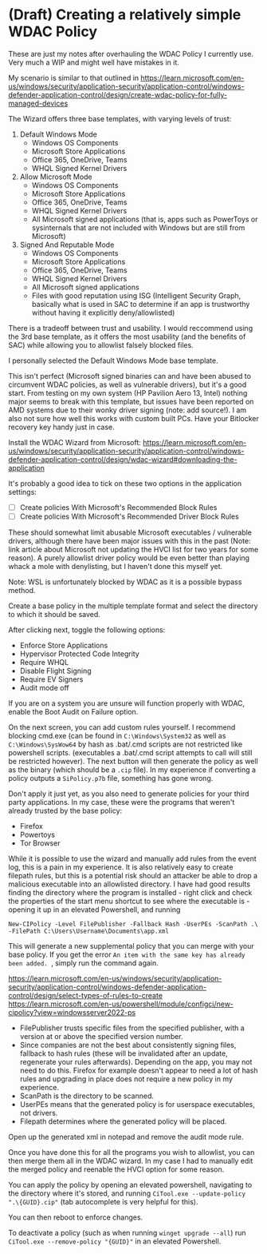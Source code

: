 # (Draft) Creating a relatively simple WDAC Policy

These are just my notes after overhauling the WDAC Policy I currently use. Very much a WIP and might well have mistakes in it.

My scenario is similar to that outlined in https://learn.microsoft.com/en-us/windows/security/application-security/application-control/windows-defender-application-control/design/create-wdac-policy-for-fully-managed-devices

The Wizard offers three base templates, with varying levels of trust:

1. Default Windows Mode
   - Windows OS Components
   - Microsoft Store Applications
   - Office 365, OneDrive, Teams
   - WHQL Signed Kernel Drivers
2. Allow Microsoft Mode
   - Windows OS Components
   - Microsoft Store Applications
   - Office 365, OneDrive, Teams
   - WHQL Signed Kernel Drivers
   - All Microsoft signed applications (that is, apps such as PowerToys or sysinternals that are not included with Windows but are still from Microsoft)
3. Signed And Reputable Mode
   - Windows OS Components
   - Microsoft Store Applications
   - Office 365, OneDrive, Teams
   - WHQL Signed Kernel Drivers
   - All Microsoft signed applications
   - Files with good reputation using ISG (Intelligent Security Graph, basically what is used in SAC to determine if an app is trustworthy without having it explicitly deny/allowlisted)

There is a tradeoff between trust and usability. I would reccommend using the 3rd base template, as it offers the most usability (and the benefits of SAC) while allowing you to allowlist falsely blocked files.

I personally selected the Default Windows Mode base template.

This isn't perfect (Microsoft signed binaries can and have been abused to circumvent WDAC policies, as well as vulnerable drivers), but it's a good start. From testing on my own system (HP Pavilion Aero 13, Intel) nothing major seems to break with this template, but issues have been reported on AMD systems due to their wonky driver signing (note: add source!). I am also not sure how well this works with custom built PCs. Have your Bitlocker recovery key handy just in case.

Install the WDAC Wizard from Microsoft: https://learn.microsoft.com/en-us/windows/security/application-security/application-control/windows-defender-application-control/design/wdac-wizard#downloading-the-application

It's probably a good idea to tick on these two options in the application settings:

- [ ] Create policies With Microsoft's Recommended Block Rules 
- [ ] Create policies With Microsoft's Recommended Driver Block Rules

These should somewhat limit abusable Microsoft executables / vulnerable drivers, although there have been major issues with this in the past (Note: link article about Microsoft not updating the HVCI list for two years for some reason). A purely allowlist driver policy would be even better than playing whack a mole with denylisting, but I haven't done this myself yet. 

Note: WSL is unfortunately blocked by WDAC as it is a possible bypass method. 

Create a base policy in the multiple template format and select the directory to which it should be saved.

After clicking next, toggle the following options:

- Enforce Store Applications 
- Hypervisor Protected Code Integrity 
- Require WHQL
- Disable Flight Signing
- Require EV Signers
- Audit mode off

If you are on a system you are unsure will function properly with WDAC, enable the Boot Audit on Failure option.

On the next screen, you can add custom rules yourself. I recommend blocking cmd.exe (can be found in `C:\Windows\System32` as well as `C:\Windows\SysWow64` by hash as .bat/.cmd scripts are not restricted like powershell scripts. (executables a .bat/.cmd script attempts to call will still be restricted however). The next button will then generate the policy as well as the binary (which should be a `.cip` file). In my experience if converting a policy outputs a `SiPolicy.p7b` file, something has gone wrong.

Don't apply it just yet, as you also need to generate policies for your third party applications. In my case, these were the programs that weren't already trusted by the base policy:

- Firefox
- Powertoys
- Tor Browser

While it is possible to use the wizard and manually add rules from the event log, this is a pain in my experience. It is also relatively easy to create filepath rules, but this is a potential risk should an attacker be able to drop a malicious executable into an allowlisted directory. I have had good results finding the directory where the program is installed - right click and check the properties of the start menu shortcut to see where the executable is - opening it up in an elevated Powershell, and running 

```
New-CIPolicy -Level FilePublisher -Fallback Hash -UserPEs -ScanPath .\ -FilePath C:\Users\Username\Documents\app.xml
```
This will generate a new supplemental policy that you can merge with your base policy. If you get the error `An item with the same key has already been added.
`, simply run the command again.

https://learn.microsoft.com/en-us/windows/security/application-security/application-control/windows-defender-application-control/design/select-types-of-rules-to-create
https://learn.microsoft.com/en-us/powershell/module/configci/new-cipolicy?view=windowsserver2022-ps

- FilePublisher trusts specific files from the specified publisher, with a version at or above the specified version number.
- Since companies are not the best about consistently signing files, fallback to hash rules (these will be invalidated after an update, regenerate your rules afterwards). Depending on the app, you may not need to do this. Firefox for example doesn't appear to need a lot of hash rules and upgrading in place does not require a new policy in my experience.
- ScanPath is the directory to be scanned.
- UserPEs means that the generated policy is for userspace executables, not drivers.
- Filepath determines where the generated policy will be placed.

Open up the generated xml in notepad and remove the audit mode rule.

Once you have done this for all the programs you wish to allowlist, you can then merge them all in the WDAC wizard. In my case I had to manually edit the merged policy and reenable the HVCI option for some reason.

You can apply the policy by opening an elevated powershell, navigating to the directory where it's stored, and running `CiTool.exe --update-policy ".\{GUID}.cip"` (tab autocomplete is very helpful for this).

You can then reboot to enforce changes.

To deactivate a policy (such as when running `winget upgrade --all`)  run `CiTool.exe --remove-policy "{GUID}"` in an elevated Powershell.
